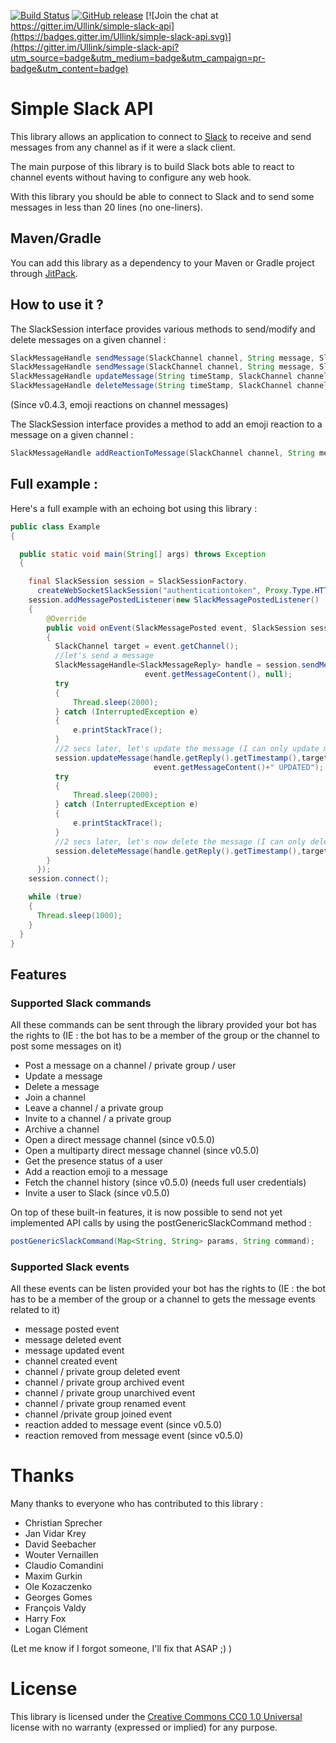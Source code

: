 [![Build Status](https://travis-ci.org/Ullink/simple-slack-api.svg?branch=master)](https://travis-ci.org/Ullink/simple-slack-api)
[![GitHub release](https://img.shields.io/github/release/Ullink/simple-slack-api.svg)](https://github.com/Ullink/simple-slack-api/releases)
[![Join the chat at https://gitter.im/Ullink/simple-slack-api](https://badges.gitter.im/Ullink/simple-slack-api.svg)](https://gitter.im/Ullink/simple-slack-api?utm_source=badge&utm_medium=badge&utm_campaign=pr-badge&utm_content=badge)

# Simple Slack API

This library allows an application to connect to [Slack](http://www.slack.com/) to receive and send messages from any channel as if it were a slack client.

The main purpose of this library is to build Slack bots able to react to channel events without having to configure any web hook.

With this library you should be able to connect to Slack and to send some messages in less than 20 lines (no one-liners).

## Maven/Gradle

You can add this library as a dependency to your Maven or Gradle project through [JitPack](https://jitpack.io/#Ullink/simple-slack-api).

## How to use it ?

The SlackSession interface provides various methods to send/modify and delete messages on a given channel :
```java
SlackMessageHandle sendMessage(SlackChannel channel, String message, SlackAttachment attachment);
SlackMessageHandle sendMessage(SlackChannel channel, String message, SlackAttachment attachment, SlackChatConfiguration chatConfiguration);
SlackMessageHandle updateMessage(String timeStamp, SlackChannel channel, String message);
SlackMessageHandle deleteMessage(String timeStamp, SlackChannel channel)
```        
(Since v0.4.3, emoji reactions on channel messages)

The SlackSession interface provides a method to add an emoji reaction to a message on a given channel :
```java
SlackMessageHandle addReactionToMessage(SlackChannel channel, String messageTimeStamp, String emojiCode);
```        
 
## Full example :

Here's a full example with an echoing bot using this library :
```java
public class Example
{

  public static void main(String[] args) throws Exception
  {

    final SlackSession session = SlackSessionFactory.
      createWebSocketSlackSession("authenticationtoken", Proxy.Type.HTTP, "myproxy", 1234);
    session.addMessagePostedListener(new SlackMessagePostedListener()
    {
        @Override
        public void onEvent(SlackMessagePosted event, SlackSession session)
        {
          SlackChannel target = event.getChannel();
          //let's send a message
          SlackMessageHandle<SlackMessageReply> handle = session.sendMessage(target,
                              event.getMessageContent(), null);
          try
          {
              Thread.sleep(2000);
          } catch (InterruptedException e)
          {
              e.printStackTrace();
          }
          //2 secs later, let's update the message (I can only update my own messages)
          session.updateMessage(handle.getReply().getTimestamp(),target,
                                event.getMessageContent()+" UPDATED");
          try
          {
              Thread.sleep(2000);
          } catch (InterruptedException e)
          {
              e.printStackTrace();
          }
          //2 secs later, let's now delete the message (I can only delete my own messages)
          session.deleteMessage(handle.getReply().getTimestamp(),target)
        }
      });
    session.connect();

    while (true)
    {
      Thread.sleep(1000);
    }
  }
}
```        

## Features

### Supported Slack commands

All these commands can be sent through the library provided your bot has the rights to (IE : the bot has to be a member of the group or the channel to post some messages on it)

* Post a message on a channel / private group / user
* Update a message
* Delete a message
* Join a channel
* Leave a channel / a private group
* Invite to a channel / a private group
* Archive a channel
* Open a direct message channel (since v0.5.0)
* Open a multiparty direct message channel (since v0.5.0)
* Get the presence status of a user
* Add a reaction emoji to a message
* Fetch the channel history (since v0.5.0) (needs full user credentials)
* Invite a user to Slack (since v0.5.0)

On top of these built-in features, it is now possible to send not yet implemented API calls by using the postGenericSlackCommand method : 

```java
postGenericSlackCommand(Map<String, String> params, String command);
```


### Supported Slack events

All these events can be listen provided your bot has the rights to (IE : the bot has to be a member of the group or a channel to gets the message events related to it)

* message posted event
* message deleted event
* message updated event
* channel created event
* channel / private group deleted event
* channel / private group archived event
* channel / private group unarchived event
* channel / private group renamed event
* channel /private group joined event
* reaction added to message event (since v0.5.0)
* reaction removed from message event (since v0.5.0)


# Thanks

Many thanks to everyone who has contributed to this library :

* Christian Sprecher
* Jan Vidar Krey
* David Seebacher
* Wouter Vernaillen
* Claudio Comandini
* Maxim Gurkin
* Ole Kozaczenko
* Georges Gomes
* François Valdy
* Harry Fox
* Logan Clément

(Let me know if I forgot someone, I'll fix that ASAP ;) )

# License

This library is licensed under the [Creative Commons CC0 1.0 Universal](http://creativecommons.org/publicdomain/zero/1.0/) license with no warranty (expressed or implied) for any purpose.
